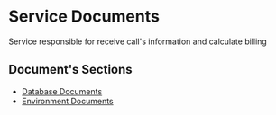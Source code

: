 # Service Documents
Service responsible for receive call's information and calculate billing

## Document's Sections

* [Database Documents](database/README.md)
* [Environment Documents](environment/REAME.md)